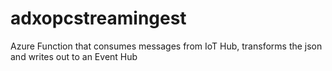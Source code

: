 # adxopcstreamingest
Azure Function that consumes messages from IoT Hub, transforms the json and writes out to an Event Hub
